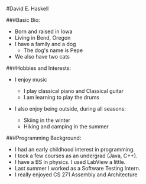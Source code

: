 #David E. Haskell

###Basic Bio:

* Born and raised in Iowa
* Living in Bend, Oregon
* I have a family and a dog
  - The dog's name is Pepe
* We also have two cats

###Hobbies and Interests:

* I enjoy music
  * I play classical piano and Classical guitar
  * I am learning to play the drums

* I also enjoy being outside, during all seasons:
  - Skiing in the winter
  - Hiking and camping in the summer

###Programming Background:

- I had an early childhood interest in programming.  
- I took a few courses as an undergrad (Java, C++).  
- I have a BS in physics.  I used LabView a little.
- Last summer I worked as a Software Testing Intern.
- I really enjoyed CS 271 Assembly and Architecture
